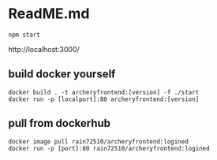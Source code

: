 # ReadME.md

```bash=
npm start
```
http://localhost:3000/

## build docker yourself
```bash=
docker build . -t archeryfrontend:[version] -f ./start
docker run -p [localport]:80 archeryfrontend:[version]
```

## pull from dockerhub
```bash=
docker image pull rain72510/archeryfrontend:logined
docker run -p [port]:80 rain72510/archeryfrontend:logined
```
